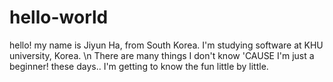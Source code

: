 # hello-world

hello! my name is Jiyun Ha, from South Korea.
I'm studying software at KHU university, Korea. \n
There are many things I don't know 'CAUSE I'm just a beginner!
these days.. I'm getting to know the fun little by little.
